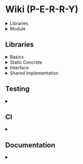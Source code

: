 # Wiki (P-E-R-R-Y)

<details>
<summary>
Libraries
</summary>

### Static

- Concrete classes are use to define standard type or not abstract classes (not yet or not required) like .

- Interface classes are used in a Patterns where IWindow gives RaylibWindow, SfmlWindow, by encapsulating Raylib or SFML.

### Shared

- Encapsulation is used to develop an app or anything using the interface and depending on the initialisation of the interface it will use raylib or sfml, avoiding dependencies. by giving the possibility to change concrete class used.

### Example

> This way you avoid depending on raylib or any library.

Before:
```
Game -> Raylib
```
After:
```
Game -> IGraphic -> RayGraphic -> Raylib
                 -> SfmlGraphic -> Sfml
                 -> ...
```
</details>

<details>
<summary>
Module
</summary>

The Module is a flexible interface layer that lets you load, manage, and interact with modules without knowing their concrete implementation.

Like a computer stores files it doesn’t understand, this system can handle modules dynamically, letting them act, be used, or interact with others while keeping their internal behavior hidden.

ModuleRegistry tracks modules by type and allows switching the active module, enabling seamless extensibility and runtime flexibility.

Modules are like files on a computer: each has a name and type, but the system itself doesn’t need to fully understand them. Just like .exe or .doc can be executed or read directly, other files (.pdf, .png, .obj) require a specific application to use them. Similarly, a module can represent an Application, Graphic Library, Network Library, or any component—usable by other modules without knowing all its internal details.


### Pattern Overview

```
DLL
 │
 │ createModule()
 ▼
IModule*
 │
 │ dynamic_cast
 ▼
IGraphicModule*  <-------------------->  SfmlGraphicModule*
 │                                          (concrete)
 │ GetWindow()                              
 ▼
IWindow*  <---------------------------->  SfmlWindow*
```

### Explanation

1. **DLL** provides `createModule()` → returns `IModule*`.  
2. **ModuleRegistry** stores `IModule*` and retrieves by type.  
3. Cast to **type-specific interface** (example: `IGraphicModule*`) to access specialized features.  
4. **Concrete implementations** are hidden behind interfaces.  
5. Sub-objects (example: `IWindow*`) are returned as interface pointers, hiding the real type (`SfmlWindow*`).

</details>

## Libraries

<details><summary>Basics</summary>

- [x] CMake
- [x] FetchDependencies (using FindPackage)
- [x] Test (GoogleTest)
- [ ] CMakeUtils -> ToolBSL 
- [ ] HunterV3 using IModule + ECS + IGraphic,IApp + ImpGraphic(optionally ImpApp which could be the game).

</details>

<details><summary>Static Concrete</summary>

- [x] system
- [x] maths
- [ ] ecs

</details>

<details><summary>Interface</summary>

- [x] imodule -> IModule
- [x] igraphic -> IGraphicModule
  - [ ] rework sound -> with SoundRessource
  - [ ] rework sprite -> with TextureRessource
  - [ ] rework text -> with Font
- [ ] iapp -> IAppModule
- [ ] inetwork (want to work and learn and use standalone asio) -> INetworkApp (AsioNetworkModule)

</details>

<details><summary>Shared Implementation</summary>

- [x] raygraphic -> RayGraphicModule
- [x] sfmlgraphic -> SfmlGraphicModule
- [ ] sdlgraphic -> SdlGraphicModule
- [ ] asionetwork -> AsioNetworkModule
- [ ] hunterapp -> HunterAppModule

</details>

## Testing

<details>
<summary></summary>


- [x] GTest
- [x] set WorkingDirectory

```
cmake -S . -B build -DCMAKE_BUILD_TYPE=Release \
&& cmake --build build --clean-first \
&& ctest --test-dir build --output-on-failure
```

</details>

## CI

<details><summary></summary>

- [x] ci test on repository
- [x] gui test -> see raygraphic
</details>

## Documentation

<details><summary></summary>

- [x] org wiki
- [ ] generate doxygen on repository
- [ ] merge doxygen on organisation.
- [ ] ci - cron to update it every day.

</details>
